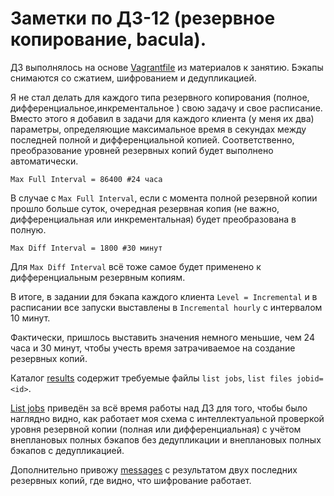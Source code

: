 # Заметки по ДЗ-12 (резервное копирование, bacula).

ДЗ выполнялось на основе [Vagrantfile](https://github.com/haf/vagrant-bacula) из материалов к занятию. Бэкапы снимаются со сжатием, шифрованием и дедупликацией.

Я не стал делать для каждого типа резервного копирования (полное, дифференциальное,инкрементальное ) свою задачу и свое расписание. Вместо этого я добавил в задачи для каждого клиента (у меня их два) параметры, определяющие максимальное время в секундах между последней полной и дифференциальной копией.  Соответственно, преобразование уровней резервных копий будет выполнено автоматически.

```
Max Full Interval = 86400 #24 часа
```

В случае с `Max Full Interval`, если с момента полной резервной копии прошло больше суток, очередная резервная копия (не важно, дифференциальная или инкрементальная) будет преобразована в полную.

```
Max Diff Interval = 1800 #30 минут
```

Для `Max Diff Interval` всё тоже самое будет применено к дифференциальным резервным копиям.

В итоге, в задании для бэкапа каждого клиента `Level = Incremental` и в расписании все запуски выставлены в `Incremental hourly` с интервалом 10 минут.

Фактически, пришлось выставить значения немного меньшие, чем 24 часа и 30 минут, чтобы учесть время затрачиваемое на создание резервных копий.

Каталог [results](results) содержит требуемые файлы `list jobs`, `list files jobid=<id>`.

[List jobs](results/list%20jobs) приведён за всё время работы над ДЗ для того, чтобы было наглядно видно, как работает моя схема с интеллектуальной проверкой уровня резервной копии (полная или дифференциальная) с учётом внеплановых полных бэкапов без дедупликации и внеплановых полных бэкапов с дедупликацией.

Дополнительно привожу [messages](results/messages) с результатом двух последних резервных копий, где видно, что шифрование работает.